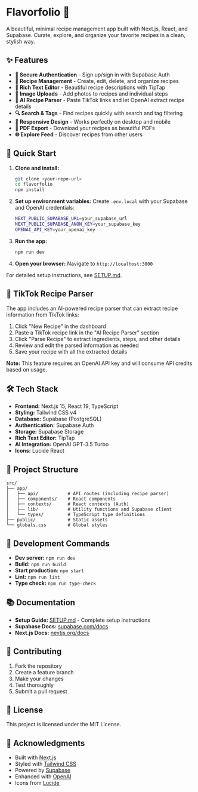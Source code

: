 # Flavorfolio 🍳

A beautiful, minimal recipe management app built with Next.js, React, and Supabase. Curate, explore, and organize your favorite recipes in a clean, stylish way.

## ✨ Features

- **🔐 Secure Authentication** - Sign up/sign in with Supabase Auth
- **📝 Recipe Management** - Create, edit, delete, and organize recipes
- **🎨 Rich Text Editor** - Beautiful recipe descriptions with TipTap
- **📸 Image Uploads** - Add photos to recipes and individual steps
- **🤖 AI Recipe Parser** - Paste TikTok links and let OpenAI extract recipe details
- **🔍 Search & Tags** - Find recipes quickly with search and tag filtering
- **📱 Responsive Design** - Works perfectly on desktop and mobile
- **📄 PDF Export** - Download your recipes as beautiful PDFs
- **🌐 Explore Feed** - Discover recipes from other users

## 🚀 Quick Start

1. **Clone and install:**
   ```bash
   git clone <your-repo-url>
   cd flavorfolio
   npm install
   ```

2. **Set up environment variables:**
   Create `.env.local` with your Supabase and OpenAI credentials:
   ```bash
   NEXT_PUBLIC_SUPABASE_URL=your_supabase_url
   NEXT_PUBLIC_SUPABASE_ANON_KEY=your_supabase_key
   OPENAI_API_KEY=your_openai_key
   ```

3. **Run the app:**
   ```bash
   npm run dev
   ```

4. **Open your browser:**
   Navigate to `http://localhost:3000`

For detailed setup instructions, see [SETUP.md](./SETUP.md).

## 🤖 TikTok Recipe Parser

The app includes an AI-powered recipe parser that can extract recipe information from TikTok links:

1. Click "New Recipe" in the dashboard
2. Paste a TikTok recipe link in the "AI Recipe Parser" section
3. Click "Parse Recipe" to extract ingredients, steps, and other details
4. Review and edit the parsed information as needed
5. Save your recipe with all the extracted details

**Note:** This feature requires an OpenAI API key and will consume API credits based on usage.

## 🛠️ Tech Stack

- **Frontend:** Next.js 15, React 19, TypeScript
- **Styling:** Tailwind CSS v4
- **Database:** Supabase (PostgreSQL)
- **Authentication:** Supabase Auth
- **Storage:** Supabase Storage
- **Rich Text Editor:** TipTap
- **AI Integration:** OpenAI GPT-3.5 Turbo
- **Icons:** Lucide React

## 📁 Project Structure

```
src/
├── app/
│   ├── api/           # API routes (including recipe parser)
│   ├── components/    # React components
│   ├── contexts/      # React contexts (Auth)
│   ├── lib/           # Utility functions and Supabase client
│   └── types/         # TypeScript type definitions
├── public/            # Static assets
└── globals.css        # Global styles
```

## 🚀 Development Commands

- **Dev server:** `npm run dev`
- **Build:** `npm run build`
- **Start production:** `npm start`
- **Lint:** `npm run lint`
- **Type check:** `npm run type-check`

## 📚 Documentation

- **Setup Guide:** [SETUP.md](./SETUP.md) - Complete setup instructions
- **Supabase Docs:** [supabase.com/docs](https://supabase.com/docs)
- **Next.js Docs:** [nextjs.org/docs](https://nextjs.org/docs)

## 🤝 Contributing

1. Fork the repository
2. Create a feature branch
3. Make your changes
4. Test thoroughly
5. Submit a pull request

## 📄 License

This project is licensed under the MIT License.

## 🙏 Acknowledgments

- Built with [Next.js](https://nextjs.org/)
- Styled with [Tailwind CSS](https://tailwindcss.com/)
- Powered by [Supabase](https://supabase.com/)
- Enhanced with [OpenAI](https://openai.com/)
- Icons from [Lucide](https://lucide.dev/)

